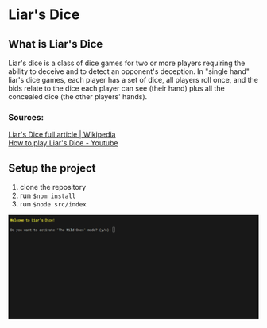 # Liar's Dice

## What is Liar's Dice

Liar's dice is a class of dice games for two or more players requiring the ability to deceive and to detect an opponent's deception. In "single hand" liar's dice games, each player has a set of dice, all players roll once, and the bids relate to the dice each player can see (their hand) plus all the concealed dice (the other players' hands).

### Sources:

[Liar's Dice full article | Wikipedia](https://en.wikipedia.org/wiki/Liar%27s_dice)<br>
[How to play Liar's Dice - Youtube](https://www.youtube.com/watch?v=fAbnMuiR734)

## Setup the project

1. clone the repository
2. run `$npm install`
3. run `$node src/index`

![Liar's Dice Gif](https://raw.githubusercontent.com/HladenRazum/liars-dice-node/master/src/assets/Animation.gif)
